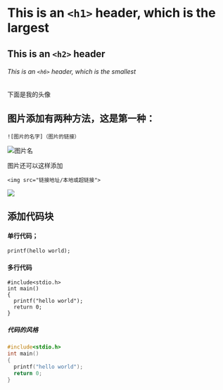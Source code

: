 # This is an `<h1>` header, which is the largest

## This is an `<h2>` header

###### This is an `<h6>` header, which is the smallest


下面是我的头像

## 图片添加有两种方法，这是第一种：

`![图片的名字]（图片的链接）`

![图片名](https://avatars.githubusercontent.com/u/211213103?v=4)

图片还可以这样添加

`<img src="链接地址/本地或超链接">`

<img src="https://avatars.githubusercontent.com/u/211213103?v=4">



## 添加代码块

#### 单行代码；
`printf(hello world);`

#### 多行代码

```
#include<stdio.h>
int main()
{
  printf("hello world");
  return 0;
}
```
##### 代码的风格
```C
#include<stdio.h>
int main()
{
  printf("hello world");
  return 0;
}
```
